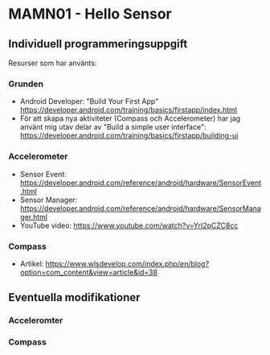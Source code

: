 # MAMN01 - Hello Sensor
## Individuell programmeringsuppgift

Resurser som har använts:

### Grunden

- Android Developer: "Build Your First App" https://developer.android.com/training/basics/firstapp/index.html
- För att skapa nya aktiviteter (Compass och Accelerometer) har jag använt mig utav delar av "Build a simple user interface": https://developer.android.com/training/basics/firstapp/building-ui

### Accelerometer
- Sensor Event: https://developer.android.com/reference/android/hardware/SensorEvent.html
- Sensor Manager: https://developer.android.com/reference/android/hardware/SensorManager.html
- YouTube video: https://www.youtube.com/watch?v=YrI2pCZC8cc

### Compass
- Artikel: https://www.wlsdevelop.com/index.php/en/blog?option=com_content&view=article&id=38






## Eventuella modifikationer

### Acceleromter





### Compass